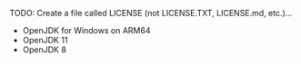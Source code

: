 TODO: Create a file called LICENSE (not LICENSE.TXT, LICENSE.md, etc.)…

- OpenJDK for Windows on ARM64
- OpenJDK 11
- OpenJDK 8
